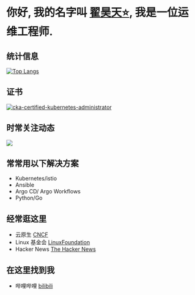 # 你好,  我的名字叫 [翟昊天⭐](https://github.com/Zhaikuku?tab=stars), 我是一位运维工程师.
## 统计信息
[![Top Langs](https://github-readme-stats.vercel.app/api/top-langs/?username=Zhaikuku&layout=compact)](https://github.com/anuraghazra/github-readme-stats) 
## 证书
[![cka-certified-kubernetes-administrator](https://user-images.githubusercontent.com/4213435/183928214-d775ab88-2034-47b5-beba-2ec083462629.png)](https://www.credly.com/badges/c873f78e-5c00-490a-89c4-064fd39378cf/public_url)
## 时常关注动态
<a href="https://github.com/anuraghazra/github-readme-stats">
  <img align="center" src="https://github-readme-stats.vercel.app/api/pin/?username=akuity&repo=awesome-argo" />
</a>



## 常常用以下解决方案
- Kubernetes/istio
- Ansible
- Argo CD/ Argo Workflows
- Python/Go

## 经常逛这里
- 云原生 [CNCF](https://www.cncf.io) 
- Linux 基金会 [LinuxFoundation](https://www.linuxfoundation.org)
- Hacker News [The Hacker News](https://thehackernews.com)

## 在这里找到我
- 哔哩哔哩 [bilibili](https://space.bilibili.com/387156712)
